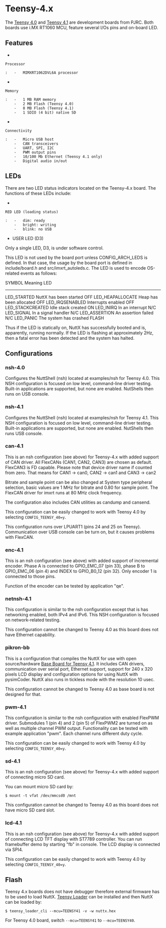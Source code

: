 Teensy-4.x
==========

The [Teensy 4.0](https://www.pjrc.com/store/teensy40.html) and [Teensy
4.1](https://www.pjrc.com/store/teensy41.html) are development boards
from PJRC. Both boards use i.MX RT1060 MCU, feature several I/Os pins
and on-board LED.

Features
--------

-   

    Processor

    :   -   MIMXRT1062DVL6A processor

-   

    Memory

    :   -   1 MB RAM memory
        -   2 MB Flash (Teensy 4.0)
        -   8 MB Flash (Teensy 4.1)
        -   1 SDIO (4 bit) native SD

-   

    Connectivity

    :   -   Micro USB host
        -   CAN transceivers
        -   UART, SPI, I2C
        -   PWM output pins
        -   10/100 Mb Ethernet (Teensy 4.1 only)
        -   Digital audio in/out

LEDs
----

There are two LED status indicators located on the Teensy-4.x board. The
functions of these LEDs include:

-   

    RED LED (loading status)

    :   -   dim: ready
        -   bright: writing
        -   blink: no USB

-   USER LED (D3)

Only a single LED, D3, is under software control.

This LED is not used by the board port unless CONFIG\_ARCH\_LEDS is
defined. In that case, the usage by the board port is defined in
include/board.h and src/imxrt\_autoleds.c. The LED is used to encode
OS-related events as follows:

  SYMBOL              Meaning                   LED
  ------------------- ------------------------- -------
  LED\_STARTED        NuttX has been started    OFF
  LED\_HEAPALLOCATE   Heap has been allocated   OFF
  LED\_IRQSENABLED    Interrupts enabled        OFF
  LED\_STACKCREATED   Idle stack created        ON
  LED\_INIRQ          In an interrupt           N/C
  LED\_SIGNAL         In a signal handler       N/C
  LED\_ASSERTION      An assertion failed       N/C
  LED\_PANIC          The system has crashed    FLASH

Thus if the LED is statically on, NuttX has successfully booted and is,
apparently, running normally. If the LED is flashing at approximately
2Hz, then a fatal error has been detected and the system has halted.

Configurations
--------------

### nsh-4.0

Configures the NuttShell (nsh) located at examples/nsh for Teensy 4.0.
This NSH configuration is focused on low level, command-line driver
testing. Built-in applications are supported, but none are enabled.
NutShells then runs on USB console.

### nsh-4.1

Configures the NuttShell (nsh) located at examples/nsh for Teensy 4.1.
This NSH configuration is focused on low level, command-line driver
testing. Built-in applications are supported, but none are enabled.
NutShells then runs USB console.

### can-4.1

This is an nsh configuration (see above) for Teensy-4.x with added
support of CAN driver. All FlexCANs (CAN1, CAN2, CAN3) are chosen as
default. FlexCAN3 is FD capable. Please note that device driver name if
counted from zero. That means for CAN1 -\> can0, CAN2 -\> can1 and CAN3
-\> can2

Bitrate and sample point can be also changed at System type peripheral
selection, basic values are 1 MHz for bitrate and 0.80 for sample point.
The FlexCAN driver for imxrt runs at 80 MHz clock frequency.

The configuration also includes CAN utilities as candump and cansend.

This configuration can be easily changed to work with Teensy 4.0 by
selecting `CONFIG_TEENSY_40=y`.

This configuration runs over LPUART1 (pins 24 and 25 on Teensy).
Communication over USB console can be turn on, but it causes problems
with FlexCAN.

### enc-4.1

This is an nsh configuration (see above) with added support of
incremental encoder. Phase A is connected to GPIO\_EMC\_07 (pin 33),
phase B to GPIO\_EMC\_06 (pin 4) and INDEX to GPIO\_B0\_12 (pin 32).
Only encoder 1 is connected to those pins.

Function of the encoder can be tested by application \"qe\".

### netnsh-4.1

This configuration is similar to the nsh configuration except that is
has networking enabled, both IPv4 and IPv6. This NSH configuration is
focused on network-related testing.

This configuration cannot be changed to Teensy 4.0 as this board does
not have Ethernet capability.

### pikron-bb

This is a configuration that compiles the NuttX for use with open
source/hardware [Base Board for Teensy
4.1](https://gitlab.com/pikron/projects/imxrt-devel/-/wikis/teensy_bb).
It includes CAN drivers, communication over serial port, Ethernet
support, support for 240 x 320 pixels LCD display and configuration
options for using NuttX with pysimCoder. NuttX also runs in tickless
mode with the resolution 10 usec.

This configuration cannot be changed to Teensy 4.0 as base board is not
designed for that.

### pwm-4.1

This configuration is similar to the nsh configuration with enabled
FlexPWM driver. Submodules 1 (pin 4) and 2 (pin 5) of FlexPWM2 are
turned on as well as multiple channel PWM output. Functionality can be
tested with example application \"pwm\". Each channel runs different
duty cycle.

This configuration can be easily changed to work with Teensy 4.0 by
selecting `CONFIG_TEENSY_40=y`.

### sd-4.1

This is an nsh configuration (see above) for Teensy-4.x with added
support of connecting micro SD card.

You can mount micro SD card by:

``` {.console}
$ mount -t vfat /dev/mmcsd0 /mnt
```

This configuration cannot be changed to Teensy 4.0 as this board does
not have micro SD card slot.

### lcd-4.1

This is an nsh configuration (see above) for Teensy-4.x with added
support of connecting LCD TFT display with ST7789 controller. You can
run framebuffer demo by starting \"fb\" in console. The LCD display is
connected via SPI4.

This configuration can be easily changed to work with Teensy 4.0 by
selecting `CONFIG_TEENSY_40=y`.

Flash
-----

Teensy 4.x boards does not have debugger therefore external firmware has
to be used to load NuttX. [Teensy
Loader](https://www.pjrc.com/teensy/loader_cli.html) can be installed
and then NuttX can be loaded by:

``` {.console}
$ teensy_loader_cli --mcu=TEENSY41 -v -w nuttx.hex
```

For Teensy 4.0 board, switch `--mcu=TEENSY41` to `--mcu=TEENSY40`.
